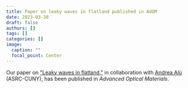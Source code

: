 ```yaml
---
title: Paper on leaky waves in flatland published in AdOM
date: 2023-03-30
draft: false
authors: []
tags: []
categories: []
image:
  caption: ""
  focal_point: Center
---
```

Our paper on ["Leaky waves in flatland,"](/publication/ij-165-AdOM-2023)
in collaboration with [Andrea Alù](http://www.alulab.org) (ASRC-CUNY),
has been published in *Advanced Optical Materials*.
